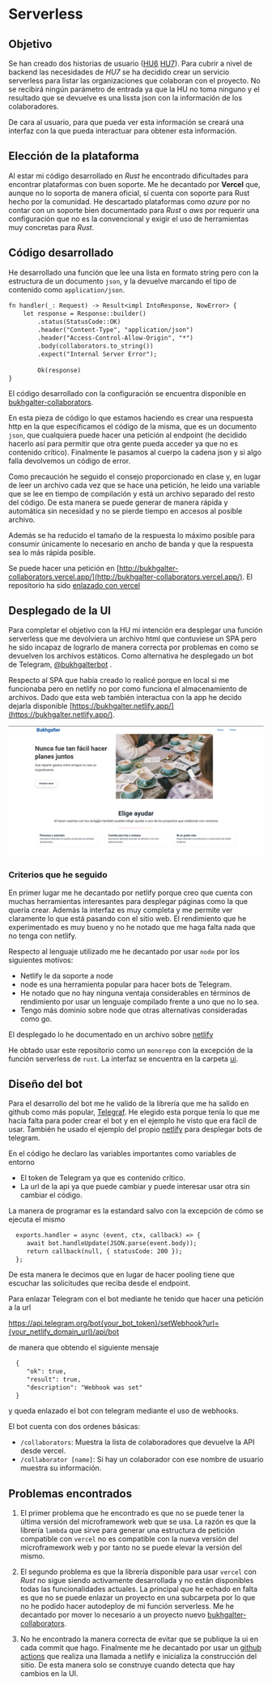 # Serverless

## Objetivo

Se han creado dos historias de usuario
([HU6](https://github.com/yabirgb/bukhgalter/issues/56)
[HU7](https://github.com/yabirgb/bukhgalter/issues/57)). Para cubrir a nivel de
backend las necesidades de _HU7_ se ha decidido crear un servicio serverless 
para listar las organizaciones que colaboran con el proyecto. No se recibirá ningún
parámetro de entrada ya que la HU no toma ninguno y el resultado que se devuelve
es una lissta json con la información de los colaboradores.

De cara al usuario, para que pueda ver esta información se creará una interfaz
con la que pueda interactuar para obtener esta información.

## Elección de la plataforma

Al estar mi código desarrollado en _Rust_ he encontrado dificultades para
encontrar plataformas con buen soporte. Me he decantado por **Vercel** que,
aunque no lo soporta de manera oficial, sí cuenta con soporte para Rust hecho
por la comunidad. He descartado plataformas como _azure_ por no contar con un
soporte bien documentado para _Rust_ o _aws_ por requerir una configuración 
que no es la convencional y exigir el uso de herramientas muy concretas para 
_Rust_.

## Código desarrollado

He desarrollado una función que lee una lista en formato string pero con la
estructura de un documento `json`, y la devuelve marcando el tipo de contenido
como `application/json`.


    fn handler(_: Request) -> Result<impl IntoResponse, NowError> {
        let response = Response::builder()
            .status(StatusCode::OK)
            .header("Content-Type", "application/json")
            .header("Access-Control-Allow-Origin", "*")
            .body(collaborators.to_string())
            .expect("Internal Server Error");

            Ok(response)
    }

El código desarrollado con la configuración se encuentra disponible en [bukhgalter-collaborators](https://github.com/yabirgb/bukhgalter-collaborators).

En esta pieza de código lo que estamos haciendo es crear una respuesta http en
la que especificamos el código de la misma, que es un documento `json`, que
cualquiera puede hacer una petición al endpoint (he decidido hacerlo así para
permitir que otra gente pueda acceder ya que no es contenido crítico).
Finalmente le pasamos al cuerpo la cadena json y si algo falla devolvemos un
código de error.

Como precaución he seguido el consejo proporcionado en clase y, en lugar de leer
un archivo cada vez que se hace una petición, he leido una variable que se lee
en tiempo de compilación y está un archivo separado del resto del código. De
esta manera se puede generar de manera rápida y automática sin necesidad y no
se pierde tiempo en accesos al posible archivo. 

Además se ha reducido el tamaño de la respuesta lo máximo posible para consumir
únicamente lo necesario en ancho de banda y que la respuesta sea lo más rápida
posible.

Se puede hacer una petición en
[http://bukhgalter-collaborators.vercel.app/](http://bukhgalter-collaborators.vercel.app/).
El repositorio ha sido [enlazado con vercel](vercel.md)

## Desplegado de la UI

Para completar el objetivo con la HU mi intención era desplegar una función
serverless que me devolviera un archivo html que contuviese un SPA pero he sido
incapaz de lograrlo de manera correcta por problemas en como se devuelven los
archivos estáticos. Como alternativa he desplegado un bot de Telegram,
[@bukhgalterbot](http://t.me/bukhgalterbot) . 

Respecto al SPA que había creado lo realicé porque en local si me funcionaba
pero en netlify no por como funciona el almacenamiento de archivos. Dado que
esta web también interactua con la app he decido dejarla disponible
[https://bukhgalter.netlify.app/](https://bukhgalter.netlify.app/).

![](images/deploy_ui.png)

### Criterios que he seguido

En primer lugar me he decantado por netlify porque creo que cuenta con muchas herramientas
interesantes para desplegar páginas como la que quería crear. Además la interfaz es muy completa
y me permite ver claramente lo que está pasando con el sitio web. El rendimiento que he experimentado
es muy bueno y no he notado que me haga falta nada que no tenga con netlify.

Respecto al lenguaje utilizado me he decantado por usar `node` por los siguientes motivos:

- Netlify le da soporte a node
- node es una herramienta popular para hacer bots de Telegram.
- He notado que no hay ninguna ventaja considerables en términos de rendimiento
  por usar un lenguaje compilado frente a uno que no lo sea.
- Tengo más dominio sobre node que otras alternativas consideradas como go.

El desplegado lo he documentado en un archivo sobre [netlify](netlify.md)

He obtado usar este repositorio como un `monorepo` con la excepción de la
función serverless de `rust`. La interfaz se encuentra en la carpeta [ui](https://github.com/yabirgb/bukhgalter/tree/master/ui).

## Diseño del bot

Para el desarrollo del bot me he valido de la librería que me ha salido en
github como más popular, [Telegraf](https://telegraf.js.org/#/). He elegido esta
porque tenía lo que me hacía falta para poder crear el bot y en el ejemplo he
visto que era fácil de usar. También he usado el ejemplo del propio [netlify](https://github.com/jokarz/netlify-fauna-telegram-bot)
para desplegar bots de telegram.

En el código he declaro las variables importantes como variables de entorno

- El token de Telegram ya que es contenido crítico.
- La url de la api ya que puede cambiar y puede interesar usar otra sin cambiar el código.

La manera de programar es la estandard salvo con la excepción de cómo se ejecuta el mismo

      exports.handler = async (event, ctx, callback) => {
         await bot.handleUpdate(JSON.parse(event.body));
         return callback(null, { statusCode: 200 });
      };

De esta manera le decimos que en lugar de hacer pooling tiene que escuchar las
solicitudes que reciba desde el endpoint.

Para enlazar Telegram con el bot mediante he tenido que hacer una petición a la url 

   https://api.telegram.org/bot{your_bot_token}/setWebhook?url={your_netlify_domain_url}/api/bot

de manera que obtendo el siguiente mensaje

      {
         "ok": true,
         "result": true,
         "description": "Webhook was set"
      }

y queda enlazado el bot con telegram mediante el uso de webhooks.

El bot cuenta con dos ordenes básicas:

- `/collaborators`: Muestra la lista de colaboradores que devuelve la API desde vercel.
- `/collaborator [name]`: Si hay un colaborador con ese nombre de usuario muestra su información.

## Problemas encontrados

1. El primer problema que he encontrado es que no se puede tener la última
   versión del microframework web que se usa. La razón es que la librería `lambda`
   que sirve para generar una estructura de petición compatible con `vercel` no es
   compatible con la nueva versión del microframework web y por tanto no se puede elevar 
   la versión del mismo.

2. El segundo problema es que la librería disponible para usar `vercel` con
   _Rust_ no sigue siendo activamente desarrollada y no están disponibles todas
   las funcionalidades actuales. La principal que he echado en falta es que no
   se puede enlazar un proyecto en una subcarpeta por lo que no he podido hacer
   autodeploy de mi función serverless. Me he decantado por mover lo necesario a
   un proyecto nuevo [bukhgalter-collaborators](https://github.com/yabirgb/bukhgalter-collaborators).

3. No he encontrado la manera correcta de evitar que se publique la ui en cada
   commit que hago. Finalmente me he decantado por usar un [github actions](https://github.com/yabirgb/bukhgalter/blob/master/.github/workflows/build_netlify.yml)
   que realiza una llamada a netlify e inicializa la construcción del sitio. De esta manera solo 
   se construye cuando detecta que hay cambios en la UI. 

